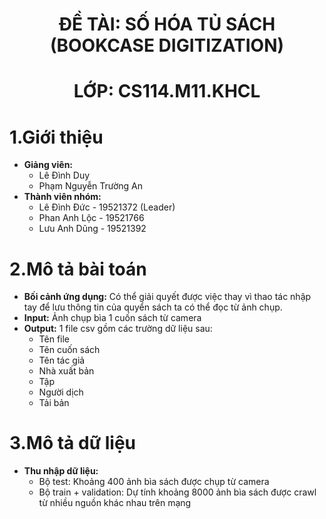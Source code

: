 <h1 align="center"><b>ĐỀ TÀI: SỐ HÓA TỦ SÁCH (BOOKCASE DIGITIZATION)</b></h>
<h1 align="center"><b>LỚP: CS114.M11.KHCL</b></h>

# **1.Giới thiệu**
* **Giảng viên:**
  * Lê Đình Duy
  * Phạm Nguyễn Trường An
* **Thành viên nhóm:**
  * Lê Đình Đức - 19521372 (Leader)
  * Phan Anh Lộc - 19521766
  * Lưu Anh Dũng - 19521392
 
# **2.Mô tả bài toán**
* **Bối cảnh ứng dụng:** Có thể giải quyết được việc thay vì thao tác nhập tay để lưu thông tin của quyển sách ta có thể đọc từ ảnh chụp.
* **Input:** Ảnh chụp bìa 1 cuốn sách từ camera
* **Output:** 1 file csv gồm các trường dữ liệu sau:
  * Tên file
  * Tên cuốn sách
  * Tên tác giả
  * Nhà xuất bản
  * Tập
  * Người dịch
  * Tải bản

# **3.Mô tả dữ liệu**
* **Thu nhập dữ liệu:**
  * Bộ test: Khoảng 400 ảnh bìa sách được chụp từ camera
  * Bộ train + validation: Dự tính khoảng 8000 ảnh bìa sách được crawl từ nhiều nguồn khác nhau trên mạng


